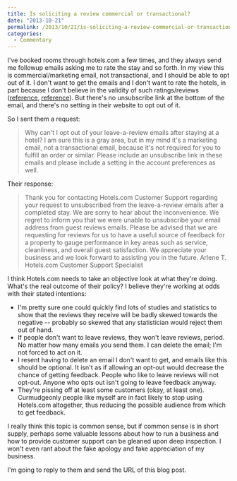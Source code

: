 ```yaml
---
title: Is soliciting a review commercial or transactional?
date: "2013-10-21"
permalink: /2013/10/21/is-soliciting-a-review-commercial-or-transactional/
categories:
  - Commentary
---
```


I've booked rooms through hotels.com a few times, and they always send me followup emails asking me to rate the stay and so forth. In my view this is commercial/marketing email, not transactional, and I should be able to opt out of it. I don't want to get the emails and I don't want to rate the hotels, in part because I don't believe in the validity of such ratings/reviews ([reference][1], [reference][2]). But there's no unsubscribe link at the bottom of the email, and there's no setting in their website to opt out of it. 

So I sent them a request: 

> Why can't I opt out of your leave-a-review emails after staying at a hotel? I am sure this is a gray area, but in my mind it's a marketing email, not a transactional email, because it's not required for you to fulfill an order or similar. Please include an unsubscribe link in these emails and please include a setting in the account preferences as well.



Their response: 

> Thank you for contacting Hotels.com Customer Support regarding your request to unsubscribed from the leave-a-review emails after a completed stay. 
> We are sorry to hear about the inconvenience. 
> We regret to inform you that we were unable to unsubscribe your email address from guest reviews emails. Please be advised that we are requesting for reviews for us to have a useful source of feedback for a property to gauge performance in key areas such as service, cleanliness, and overall guest satisfaction. 
> We appreciate your business and we look forward to assisting you in the future. 
> Arlene T. 
> Hotels.com Customer Support Specialist

I think Hotels.com needs to take an objective look at what they're doing. What's the real outcome of their policy? I believe they're working at odds with their stated intentions: 

*   I'm pretty sure one could quickly find lots of studies and statistics to show that the reviews they receive will be badly skewed towards the negative -- probably so skewed that any statistician would reject them out of hand. 
*   If people don't want to leave reviews, they won't leave reviews, period. No matter how many emails you send them. I can delete the email; I'm not forced to act on it. 
*   I resent having to delete an email I don't want to get, and emails like this should be optional. It isn't as if allowing an opt-out would decrease the chance of getting feedback. People who like to leave reviews will not opt-out. Anyone who opts out isn't going to leave feedback anyway. 
*   They're pissing off at least some customers (okay, at least one). Curmudgeonly people like myself are in fact likely to stop using Hotels.com altogether, thus reducing the possible audience from which to get feedback. 


I really think this topic is common sense, but if common sense is in short supply, perhaps some valuable lessons about how to run a business and how to provide customer support can be gleaned upon deep inspection. I won't even rant about the fake apology and fake appreciation of my business. 

I'm going to reply to them and send the URL of this blog post.



 [1]: http://www.forbes.com/sites/cherylsnappconner/2013/05/09/the-dark-side-of-reputation-management-how-it-affects-your-business/

 [2]: http://www.edmunds.com/about/press/edmundscom-reaches-settlement-with-company-accused-of-submitting-fraudulent-car-dealer-ratings-and-reviews.html

